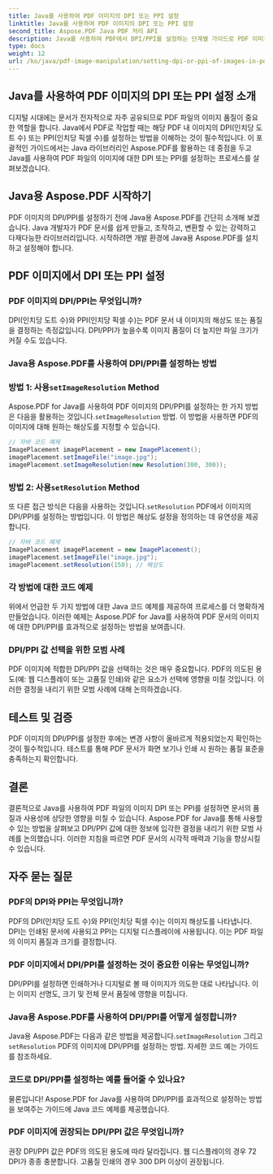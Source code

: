 ```yaml
---
title: Java를 사용하여 PDF 이미지의 DPI 또는 PPI 설정
linktitle: Java를 사용하여 PDF 이미지의 DPI 또는 PPI 설정
second_title: Aspose.PDF Java PDF 처리 API
description: Java를 사용하여 PDF에서 DPI/PPI를 설정하는 단계별 가이드로 PDF 이미지 품질을 최적화하세요. 인쇄 및 디지털 디스플레이를 위해 문서를 향상시키는 방법을 알아보세요.
type: docs
weight: 12
url: /ko/java/pdf-image-manipulation/setting-dpi-or-ppi-of-images-in-pdf-using-java/
---
```


## Java를 사용하여 PDF 이미지의 DPI 또는 PPI 설정 소개

디지털 시대에는 문서가 전자적으로 자주 공유되므로 PDF 파일의 이미지 품질이 중요한 역할을 합니다. Java에서 PDF로 작업할 때는 해당 PDF 내 이미지의 DPI(인치당 도트 수) 또는 PPI(인치당 픽셀 수)를 설정하는 방법을 이해하는 것이 필수적입니다. 이 포괄적인 가이드에서는 Java 라이브러리인 Aspose.PDF를 활용하는 데 중점을 두고 Java를 사용하여 PDF 파일의 이미지에 대한 DPI 또는 PPI를 설정하는 프로세스를 살펴보겠습니다.

## Java용 Aspose.PDF 시작하기

PDF 이미지의 DPI/PPI를 설정하기 전에 Java용 Aspose.PDF를 간단히 소개해 보겠습니다. Java 개발자가 PDF 문서를 쉽게 만들고, 조작하고, 변환할 수 있는 강력하고 다재다능한 라이브러리입니다. 시작하려면 개발 환경에 Java용 Aspose.PDF를 설치하고 설정해야 합니다.

## PDF 이미지에서 DPI 또는 PPI 설정

### PDF 이미지의 DPI/PPI는 무엇입니까?

DPI(인치당 도트 수)와 PPI(인치당 픽셀 수)는 PDF 문서 내 이미지의 해상도 또는 품질을 결정하는 측정값입니다. DPI/PPI가 높을수록 이미지 품질이 더 높지만 파일 크기가 커질 수도 있습니다.

### Java용 Aspose.PDF를 사용하여 DPI/PPI를 설정하는 방법

###  방법 1: 사용`setImageResolution` Method

 Aspose.PDF for Java를 사용하여 PDF 이미지의 DPI/PPI를 설정하는 한 가지 방법은 다음을 활용하는 것입니다.`setImageResolution` 방법. 이 방법을 사용하면 PDF의 이미지에 대해 원하는 해상도를 지정할 수 있습니다.

```java
// 자바 코드 예제
ImagePlacement imagePlacement = new ImagePlacement();
imagePlacement.setImageFile("image.jpg");
imagePlacement.setImageResolution(new Resolution(300, 300));
```

###  방법 2: 사용`setResolution` Method

 또 다른 접근 방식은 다음을 사용하는 것입니다.`setResolution` PDF에서 이미지의 DPI/PPI를 설정하는 방법입니다. 이 방법은 해상도 설정을 정의하는 데 유연성을 제공합니다.

```java
// 자바 코드 예제
ImagePlacement imagePlacement = new ImagePlacement();
imagePlacement.setImageFile("image.jpg");
imagePlacement.setResolution(150); // 해상도
```

### 각 방법에 대한 코드 예제

위에서 언급한 두 가지 방법에 대한 Java 코드 예제를 제공하여 프로세스를 더 명확하게 만들었습니다. 이러한 예제는 Aspose.PDF for Java를 사용하여 PDF 문서의 이미지에 대한 DPI/PPI를 효과적으로 설정하는 방법을 보여줍니다.

### DPI/PPI 값 선택을 위한 모범 사례

PDF 이미지에 적합한 DPI/PPI 값을 선택하는 것은 매우 중요합니다. PDF의 의도된 용도(예: 웹 디스플레이 또는 고품질 인쇄)와 같은 요소가 선택에 영향을 미칠 것입니다. 이러한 결정을 내리기 위한 모범 사례에 대해 논의하겠습니다.

## 테스트 및 검증

PDF 이미지의 DPI/PPI를 설정한 후에는 변경 사항이 올바르게 적용되었는지 확인하는 것이 필수적입니다. 테스트를 통해 PDF 문서가 화면 보기나 인쇄 시 원하는 품질 표준을 충족하는지 확인합니다.

## 결론

결론적으로 Java를 사용하여 PDF 파일의 이미지 DPI 또는 PPI를 설정하면 문서의 품질과 사용성에 상당한 영향을 미칠 수 있습니다. Aspose.PDF for Java를 통해 사용할 수 있는 방법을 살펴보고 DPI/PPI 값에 대한 정보에 입각한 결정을 내리기 위한 모범 사례를 논의했습니다. 이러한 지침을 따르면 PDF 문서의 시각적 매력과 기능을 향상시킬 수 있습니다.

## 자주 묻는 질문

### PDF의 DPI와 PPI는 무엇입니까?

PDF의 DPI(인치당 도트 수)와 PPI(인치당 픽셀 수)는 이미지 해상도를 나타냅니다. DPI는 인쇄된 문서에 사용되고 PPI는 디지털 디스플레이에 사용됩니다. 이는 PDF 파일의 이미지 품질과 크기를 결정합니다.

### PDF 이미지에서 DPI/PPI를 설정하는 것이 중요한 이유는 무엇입니까?

DPI/PPI를 설정하면 인쇄하거나 디지털로 볼 때 이미지가 의도한 대로 나타납니다. 이는 이미지 선명도, 크기 및 전체 문서 품질에 영향을 미칩니다.

### Java용 Aspose.PDF를 사용하여 DPI/PPI를 어떻게 설정합니까?

 Java용 Aspose.PDF는 다음과 같은 방법을 제공합니다.`setImageResolution` 그리고`setResolution` PDF의 이미지에 DPI/PPI를 설정하는 방법. 자세한 코드 예는 가이드를 참조하세요.

### 코드로 DPI/PPI를 설정하는 예를 들어줄 수 있나요?

물론입니다! Aspose.PDF for Java를 사용하여 DPI/PPI를 효과적으로 설정하는 방법을 보여주는 가이드에 Java 코드 예제를 제공했습니다.

### PDF 이미지에 권장되는 DPI/PPI 값은 무엇입니까?

권장 DPI/PPI 값은 PDF의 의도된 용도에 따라 달라집니다. 웹 디스플레이의 경우 72 DPI가 종종 충분합니다. 고품질 인쇄의 경우 300 DPI 이상이 권장됩니다.